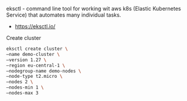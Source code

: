 eksctl - command line tool for working wit aws k8s (Elastic Kubernetes Service) that automates many individual tasks.

- https://eksctl.io/

Create cluster
```bash
eksctl create cluster \
—name demo-cluster \
—version 1.27 \
—region eu-central-1 \
—nodegroup-name demo-nodes \
—node-type t2.micro \
—nodes 2 \
—nodes-min 1 \
—nodes-max 3
```
